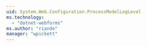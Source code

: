 ```yaml
---
uid: System.Web.Configuration.ProcessModelLogLevel
ms.technology: 
  - "dotnet-webforms"
ms.author: "riande"
manager: "wpickett"
---
```

